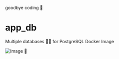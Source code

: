 goodbye coding 👋
# app_db

Multiple databases 🐳🐳 for PostgreSQL Docker Image


<!-- INSPIRATIONAL_QUOTE_START -->
![Image](https://github.com/user-attachments/assets/0e3d9ba0-f624-4a99-8a33-88703033a2a1)
🐶
<!-- INSPIRATIONAL_QUOTE_END -->
